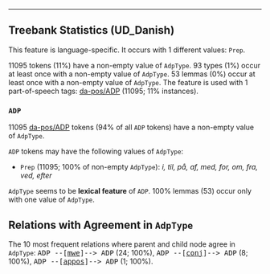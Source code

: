 

--------------------------------------------------------------------------------

## Treebank Statistics (UD_Danish)

This feature is language-specific.
It occurs with 1 different values: `Prep`.

11095 tokens (11%) have a non-empty value of `AdpType`.
93 types (1%) occur at least once with a non-empty value of `AdpType`.
53 lemmas (0%) occur at least once with a non-empty value of `AdpType`.
The feature is used with 1 part-of-speech tags: [da-pos/ADP]() (11095; 11% instances).

### `ADP`

11095 [da-pos/ADP]() tokens (94% of all `ADP` tokens) have a non-empty value of `AdpType`.

`ADP` tokens may have the following values of `AdpType`:

* `Prep` (11095; 100% of non-empty `AdpType`): <em>i, til, på, af, med, for, om, fra, ved, efter</em>

`AdpType` seems to be **lexical feature** of `ADP`. 100% lemmas (53) occur only with one value of `AdpType`.

## Relations with Agreement in `AdpType`

The 10 most frequent relations where parent and child node agree in `AdpType`:
<tt>ADP --[<a href="../dep/mwe.html">mwe</a>]--> ADP</tt> (24; 100%),
<tt>ADP --[<a href="../dep/conj.html">conj</a>]--> ADP</tt> (8; 100%),
<tt>ADP --[<a href="../dep/appos.html">appos</a>]--> ADP</tt> (1; 100%).

